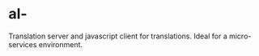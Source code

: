 # al-
Translation server and javascript client for translations. Ideal for a micro-services environment.
